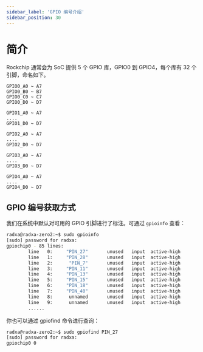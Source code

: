 ```yaml
---
sidebar_label: 'GPIO 编号介绍'
sidebar_position: 30
---
```


# 简介

Rockchip 通常会为 SoC 提供 5 个 GPIO 库，GPIO0 到 GPIO4，每个库有 32 个引脚，命名如下。

```
GPIO0_A0 ~ A7 
GPIO0_B0 ~ B7
GPIO0_C0 ~ C7
GPIO0_D0 ~ D7
   
GPIO1_A0 ~ A7
....
GPIO1_D0 ~ D7
```
```
GPIO2_A0 ~ A7
....
GPIO2_D0 ~ D7
```
```
GPIO3_A0 ~ A7
....
GPIO3_D0 ~ D7
```
```
GPIO4_A0 ~ A7
....
GPIO4_D0 ~ D7
```

## GPIO 编号获取方式

我们在系统中默认对可用的 GPIO 引脚进行了标注。可通过 `gpioinfo` 查看：

```bash
radxa@radxa-zero2:~$ sudo gpioinfo
[sudo] password for radxa: 
gpiochip0 - 85 lines:
        line   0:     "PIN_27"       unused   input  active-high 
        line   1:     "PIN_28"       unused   input  active-high 
        line   2:      "PIN_7"       unused   input  active-high 
        line   3:     "PIN_11"       unused   input  active-high 
        line   4:     "PIN_13"       unused   input  active-high 
        line   5:     "PIN_15"       unused   input  active-high 
        line   6:     "PIN_18"       unused   input  active-high 
        line   7:     "PIN_40"       unused   input  active-high 
        line   8:      unnamed       unused   input  active-high 
        line   9:      unnamed       unused   input  active-high
        ......
```

你也可以通过 gpiofind 命令进行查询：

```bash
radxa@radxa-zero2:~$ sudo gpiofind PIN_27
[sudo] password for radxa: 
gpiochip0 0
```
